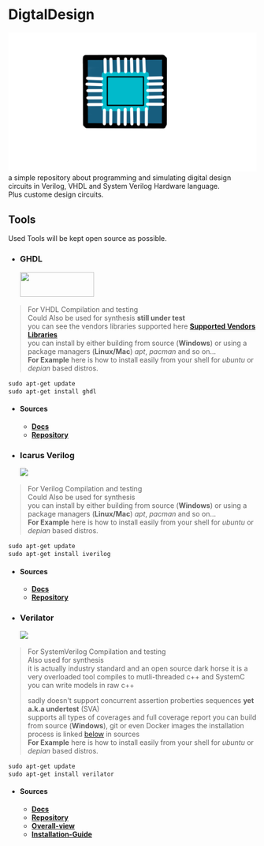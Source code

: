 # DigtalDesign
![DigtalDesign](chip.png)
a simple repository about programming and simulating digital design circuits in Verilog, VHDL and System Verilog Hardware language.   
Plus custome design circuits.
## Tools
Used Tools will be kept open source as possible.
- <h3 id="ghdl">GHDL</h3>
  
 
  <img src="https://ghdl.github.io/ghdl/_static/logo.png" width="150" height="50" />
>For VHDL Compilation and testing  
>Could Also be used for synthesis **still under test**  
>you can see the vendors libraries supported here 
[**Supported Vendors Libraries**](https://ghdl.github.io/ghdl/getting.html#supported-vendors-libraries)   
>you can install by either building from source (**Windows**) or using a package managers (**Linux/Mac**) *apt*, *pacman* and so on...   
>**For Example** here is how to install easily from your shell for *ubuntu* or *depian* based distros.   
```shell
sudo apt-get update  
sudo apt-get install ghdl
```   
  - #### Sources
    - [**Docs**](https://ghdl.github.io/ghdl/)
    - [**Repository**](https://github.com/ghdl/ghdl)

- ### Icarus Verilog
    ![](https://bleyer.org/icarus/icarus-big.gif)
>For Verilog Compilation and testing  
>Could Also be used for synthesis  
>you can install by either building from source (**Windows**) or using a package managers (**Linux/Mac**) *apt*, *pacman* and so on...   
>**For Example** here is how to install easily from your shell for *ubuntu* or *depian* based distros.   
```shell
sudo apt-get update  
sudo apt-get install iverilog
```
  - #### Sources
    - [**Docs**](https://steveicarus.github.io/iverilog/usage/installation.html)
    - [**Repository**](https://github.com/steveicarus/iverilog)


- ### Verilator
    ![](https://verilator.org/guide/latest/_static/verilator_192_150_min.png)
>For SystemVerilog Compilation and testing  
>Also used for synthesis  
>it is actually industry standard and an open source dark horse it is a very overloaded tool
>compiles to mutli-threaded c++ and SystemC you can write models in raw c++
>
>sadly doesn't support concurrent assertion proberties sequences **yet a.k.a undertest** (SVA)    
>supports all types of coverages and full coverage report 
>you can build from source (**Windows**), git or even Docker images the installation process is linked [below](#src) in sources   
>**For Example** here is how to install easily from your shell for *ubuntu* or *depian* based distros.   
```shell
sudo apt-get update  
sudo apt-get install verilator
```
  - <h4 id="src">Sources</h4>    
  
    - [**Docs**](https://veripool.org/verilator/documentation/)
    - [**Repository**](https://github.com/verilator)
    - [**Overall-view**](https://www.veripool.org/verilator/)
    - [**Installation-Guide**](https://repology.org/project/verilator)
